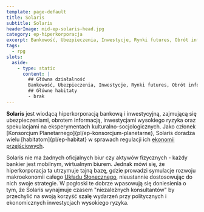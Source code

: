 ```yaml
---
template: page-default
title: Solaris
subtitle: Solaris
headerImage: mid-ep-solaris-head.jpg
category: ep-hiperkorporacja
excerpt: Bankowość, Ubezpieczenia, Inwestycje, Rynki futures, Obrót informacją
tags:
  - rpg
slots:
  aside:
    - type: static
      content: |
        ## Główna działalność
        Bankowość, Ubezpieczenia, Inwestycje, Rynki futures, Obrót informacją
        ## Główne habitaty
        - brak
---
```

**Solaris** jest wiodącą hiperkorporacją bankową i inwestycyjną, zajmującą się ubezpieczeniami, obrotem informacją, inwestycjami wysokiego ryzyka oraz spekulacjami na eksperymentach kulturalno-socjologicznych. Jako członek [Konsorcjum Planetarnego]{pl/ep-konsorcjum-planetarne}, Solaris doradza wielu [habitatom]{pl/ep-habitat} w sprawach regulacji ich [ekonomii przejściowych](#).

Solaris nie ma żadnych oficjalnych biur czy aktywów fizycznych - każdy bankier jest mobilnym, wirtualnym biurem. Jednak mówi się, że hiperkorporacja ta utrzymuje tajną bazę, gdzie prowadzi symulacje rozwoju makroekonomii całego [Układu Słonecznego]((#)), nieustannie dostosowując do nich swoje strategie. W pogłoski te dobrze wpasowują się doniesienia o tym, że Solaris wynajmuje czasem "niezależnych konsultantów" by przechylić na swoją korzyść szalę wydarzeń przy politycznych i ekonomicznych inwestycjach wysokiego ryzyka.
